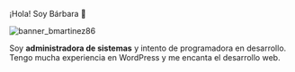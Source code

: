 ¡Hola! Soy Bárbara 👋

![banner_bmartinez86](https://user-images.githubusercontent.com/101044813/156930006-ce10b814-c0f4-40a7-a8cc-6ca0c923de7f.gif)

Soy <b>administradora de sistemas</b> y intento de programadora en desarrollo. Tengo mucha experiencia en WordPress y me encanta el desarrollo web.
